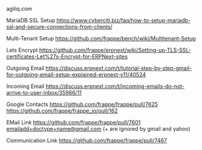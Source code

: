 agiliq.com

MariaDB SSL Setup
https://www.cyberciti.biz/faq/how-to-setup-mariadb-ssl-and-secure-connections-from-clients/

Multi-Tenant Setup
https://github.com/frappe/bench/wiki/Multitenant-Setup

Lets Encrypt
https://github.com/frappe/erpnext/wiki/Setting-up-TLS-SSL-certificates-Let%27s-Encrypt-for-ERPNext-sites

Outgoing Email
https://discuss.erpnext.com/t/tutorial-step-by-step-gmail-for-outgoing-email-setup-explained-erpnext-v11/40524

Incoming Email
https://discuss.erpnext.com/t/incoming-emails-do-not-arrive-to-user-inbox/35966/11

Google Contacts
https://github.com/frappe/frappe/pull/7625
https://github.com/frappe/frappe_io/pull/162

EMail Link
https://github.com/frappe/frappe/pull/7601  emailadd+doctype+name@gmail.com  (+ are ignored by gmail and yahoo)

Communication Link
https://github.com/frappe/frappe/pull/7467  

